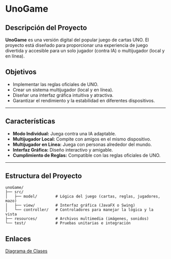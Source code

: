 # UnoGame

## Descripción del Proyecto
**UnoGame** es una versión digital del popular juego de cartas UNO. El proyecto está diseñado para proporcionar una experiencia de juego divertida y accesible para un solo jugador (contra IA) o multijugador (local y en línea).  

## Objetivos
- Implementar las reglas oficiales de UNO.
- Crear un sistema multijugador (local y en línea).
- Diseñar una interfaz gráfica intuitiva y atractiva.
- Garantizar el rendimiento y la estabilidad en diferentes dispositivos.

---

## Características
- **Modo Individual:** Juega contra una IA adaptable.
- **Multijugador Local:** Compite con amigos en el mismo dispositivo.
- **Multijugador en Línea:** Juega con personas alrededor del mundo.
- **Interfaz Gráfica:** Diseño interactivo y amigable.
- **Cumplimiento de Reglas:** Compatible con las reglas oficiales de UNO.

---

## Estructura del Proyecto
```plaintext
unoGame/
├── src/
│   ├── model/        # Lógica del juego (cartas, reglas, jugadores, mazo)
│   ├── view/         # Interfaz gráfica (JavaFX o Swing)
│   └── controller/   # Controladores para manejar la lógica y la vista
├── resources/        # Archivos multimedia (imágenes, sonidos)
└── test/             # Pruebas unitarias e integración
```
## Enlaces

[Diagrama de Clases](https://drive.google.com/file/d/1Hze_W-9Ahd6JcdKGyDljCwSXBArEJ8Xq/view?usp=sharing)
